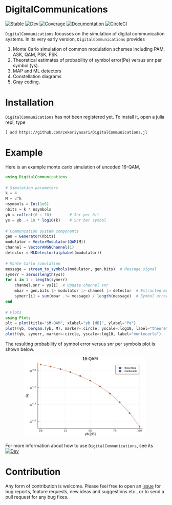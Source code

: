 # DigitalCommunications

[![Stable](https://img.shields.io/badge/docs-stable-blue.svg)](https://zekeriyasari.github.io/DigitalCommunications.jl/stable)
[![Dev](https://img.shields.io/badge/docs-dev-blue.svg)](https://zekeriyasari.github.io/DigitalCommunications.jl/dev)
[![Coverage](https://codecov.io/gh/zekeriyasari/DigitalCommunications.jl/branch/master/graph/badge.svg)](https://codecov.io/gh/zekeriyasari/DigitalCommunications.jl)
[![Documentation](https://github.com/zekeriyasari/DigitalCommunications.jl/workflows/Documentation/badge.svg)](https://github.com/zekeriyasari/DigitalCommunications.jl/actions?query=workflow%3ADocumentation)
[![CircleCI](https://circleci.com/gh/circleci/circleci-docs.svg?style=shield)](https://app.circleci.com/pipelines/github/zekeriyasari/DigitalCommunications.jl)


`DigitalCommunications` focusses on the simulation of digital communication systems. In its very early version, `DigitalCommunications` provides    
1. Monte Carlo simulation of common modulation schemes including PAM, ASK, QAM, PSK, FSK. 
2. Theoretical estimates of probability of symbol error(Pe) versus snr per symbol (γs). 
3. MAP and ML detectors
4. Constellation diagrams 
5. Gray coding. 

# Installation 
`DigitalCommunications` has not been registered yet. To install it, open a julia repl, type
```
] add https://github.com/zekeriyasari/DigitalCommunications.jl
```

# Example 
Here is an example monte carlo simulation of uncoded 16-QAM, 
```julia 
using DigitalCommunications 

# Simulation parameters 
k = 4 
M = 2^k 
nsymbols = Int(1e6) 
nbits = k * nsymbols
γb = collect(0 : 10)        # Snr per bit 
γs = γb .+ 10 * log10(k)    # Snr ber symbol  

# Communcation system components  
gen = Generator(nbits) 
modulator = VectorModulator(QAM(M))
channel = VectorAWGNChannel(1) 
detector = MLDetector(alphabet(modulator))

# Monte Carlo simulation 
message = stream_to_symbols(modulator, gen.bits)  # Message signal 
symerr = zeros(length(γs))
for i in 1 : length(symerr)
    channel.snr = γs[i]  # Update channel snr
    mbar = gen.bits |> modulator |> channel |> detector  # Extracted message signal 
    symerr[i] = sum(mbar .!= message) / length(message)  # Symbol error rate 
end

# Plots
using Plots 
plt = plot(title="$M-QAM", xlabel="γb [dB]", ylabel="Pe") 
plot!(γb, berqam.(γb, M), marker=:circle, yscale=:log10, label="theoretical")
plot!(γb, symerr, marker=:circle, yscale=:log10, label="montecarlo")
```
The resulting probability of symbol error versus snr per symbols plot is shown below. 

<center>
    <img src="assets/qam_monte_carlo_sim.svg"
        alt="Closed Loop System"
        style="float: center; margin-right: 10px;"
        width="75%"/>
</center>

For more information about how to use `DigitalCommunications`, see its [![Dev](https://img.shields.io/badge/docs-dev-blue.svg)](https://zekeriyasari.github.io/DigitalCommunications.jl/dev)

# Contribution 
Any form of contribution is welcome. Please feel free to open an [issue](https://github.com/zekeriyasari/DigitalCommunications.jl/issues) for bug reports, feature requests, new ideas and suggestions etc., or to send a pull request for any bug fixes.
